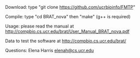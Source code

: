 Download: type "git clone https://github.com/ucrbioinfo/FMTP"

Compile: type "cd BRAT_nova" then "make" (g++ is required)

Usage: please read the manual at http://compbio.cs.ucr.edu/brat/User_Manual_BRAT_nova.pdf

Data to test the software at http://compbio.cs.ucr.edu/brat/

Questions: Elena Harris elenah@cs.ucr.edu
